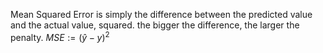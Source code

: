 Mean Squared Error is simply the difference between the predicted value and the actual value, squared. the bigger the difference, the larger the penalty.
$MSE:=(\hat{y}-y)^2$